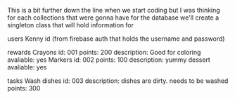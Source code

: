 This is a bit further down the line when we start coding but I was thinking for each collections that were gonna have for the database we'll create a singleton class that will hold information for 


users 
	Kenny
		id (from firebase auth that holds the username and password)

rewards
	Crayons 
		id: 001
		points: 200
		description: Good for coloring
		avaliable: yes
	Markers
		id: 002
		points: 100
		description: yummy dessert
		avaliable: yes

tasks
	Wash dishes
		id: 003
		description: dishes are dirty. needs to be washed
		points: 300
		